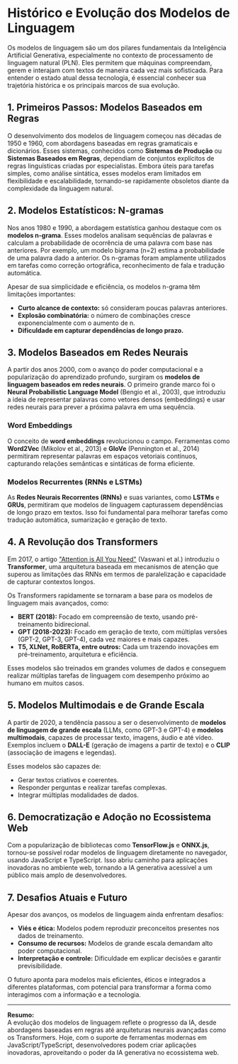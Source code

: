 # Histórico e Evolução dos Modelos de Linguagem

Os modelos de linguagem são um dos pilares fundamentais da Inteligência Artificial Generativa, especialmente no contexto de processamento de linguagem natural (PLN). Eles permitem que máquinas compreendam, gerem e interajam com textos de maneira cada vez mais sofisticada. Para entender o estado atual dessa tecnologia, é essencial conhecer sua trajetória histórica e os principais marcos de sua evolução.

## 1. Primeiros Passos: Modelos Baseados em Regras

O desenvolvimento dos modelos de linguagem começou nas décadas de 1950 e 1960, com abordagens baseadas em regras gramaticais e dicionários. Esses sistemas, conhecidos como **Sistemas de Produção** ou **Sistemas Baseados em Regras**, dependiam de conjuntos explícitos de regras linguísticas criadas por especialistas. Embora úteis para tarefas simples, como análise sintática, esses modelos eram limitados em flexibilidade e escalabilidade, tornando-se rapidamente obsoletos diante da complexidade da linguagem natural.

## 2. Modelos Estatísticos: N-gramas

Nos anos 1980 e 1990, a abordagem estatística ganhou destaque com os **modelos n-grama**. Esses modelos analisam sequências de palavras e calculam a probabilidade de ocorrência de uma palavra com base nas anteriores. Por exemplo, um modelo bigrama (n=2) estima a probabilidade de uma palavra dado a anterior. Os n-gramas foram amplamente utilizados em tarefas como correção ortográfica, reconhecimento de fala e tradução automática.

Apesar de sua simplicidade e eficiência, os modelos n-grama têm limitações importantes:

- **Curto alcance de contexto:** só consideram poucas palavras anteriores.
- **Explosão combinatória:** o número de combinações cresce exponencialmente com o aumento de n.
- **Dificuldade em capturar dependências de longo prazo.**

## 3. Modelos Baseados em Redes Neurais

A partir dos anos 2000, com o avanço do poder computacional e a popularização do aprendizado profundo, surgiram os **modelos de linguagem baseados em redes neurais**. O primeiro grande marco foi o **Neural Probabilistic Language Model** (Bengio et al., 2003), que introduziu a ideia de representar palavras como vetores densos (embeddings) e usar redes neurais para prever a próxima palavra em uma sequência.

### Word Embeddings

O conceito de **word embeddings** revolucionou o campo. Ferramentas como **Word2Vec** (Mikolov et al., 2013) e **GloVe** (Pennington et al., 2014) permitiram representar palavras em espaços vetoriais contínuos, capturando relações semânticas e sintáticas de forma eficiente.

### Modelos Recurrentes (RNNs e LSTMs)

As **Redes Neurais Recorrentes (RNNs)** e suas variantes, como **LSTMs** e **GRUs**, permitiram que modelos de linguagem capturassem dependências de longo prazo em textos. Isso foi fundamental para melhorar tarefas como tradução automática, sumarização e geração de texto.

## 4. A Revolução dos Transformers

Em 2017, o artigo ["Attention is All You Need"](https://arxiv.org/abs/1706.03762) (Vaswani et al.) introduziu o **Transformer**, uma arquitetura baseada em mecanismos de atenção que superou as limitações das RNNs em termos de paralelização e capacidade de capturar contextos longos.

Os Transformers rapidamente se tornaram a base para os modelos de linguagem mais avançados, como:

- **BERT (2018):** Focado em compreensão de texto, usando pré-treinamento bidirecional.
- **GPT (2018-2023):** Focado em geração de texto, com múltiplas versões (GPT-2, GPT-3, GPT-4), cada vez maiores e mais capazes.
- **T5, XLNet, RoBERTa, entre outros:** Cada um trazendo inovações em pré-treinamento, arquitetura e eficiência.

Esses modelos são treinados em grandes volumes de dados e conseguem realizar múltiplas tarefas de linguagem com desempenho próximo ao humano em muitos casos.

## 5. Modelos Multimodais e de Grande Escala

A partir de 2020, a tendência passou a ser o desenvolvimento de **modelos de linguagem de grande escala** (LLMs, como GPT-3 e GPT-4) e **modelos multimodais**, capazes de processar texto, imagens, áudio e até vídeo. Exemplos incluem o **DALL-E** (geração de imagens a partir de texto) e o **CLIP** (associação de imagens e legendas).

Esses modelos são capazes de:

- Gerar textos criativos e coerentes.
- Responder perguntas e realizar tarefas complexas.
- Integrar múltiplas modalidades de dados.

## 6. Democratização e Adoção no Ecossistema Web

Com a popularização de bibliotecas como **TensorFlow.js** e **ONNX.js**, tornou-se possível rodar modelos de linguagem diretamente no navegador, usando JavaScript e TypeScript. Isso abriu caminho para aplicações inovadoras no ambiente web, tornando a IA generativa acessível a um público mais amplo de desenvolvedores.

## 7. Desafios Atuais e Futuro

Apesar dos avanços, os modelos de linguagem ainda enfrentam desafios:

- **Viés e ética:** Modelos podem reproduzir preconceitos presentes nos dados de treinamento.
- **Consumo de recursos:** Modelos de grande escala demandam alto poder computacional.
- **Interpretação e controle:** Dificuldade em explicar decisões e garantir previsibilidade.

O futuro aponta para modelos mais eficientes, éticos e integrados a diferentes plataformas, com potencial para transformar a forma como interagimos com a informação e a tecnologia.

---

**Resumo:**  
A evolução dos modelos de linguagem reflete o progresso da IA, desde abordagens baseadas em regras até arquiteturas neurais avançadas como os Transformers. Hoje, com o suporte de ferramentas modernas em JavaScript/TypeScript, desenvolvedores podem criar aplicações inovadoras, aproveitando o poder da IA generativa no ecossistema web.